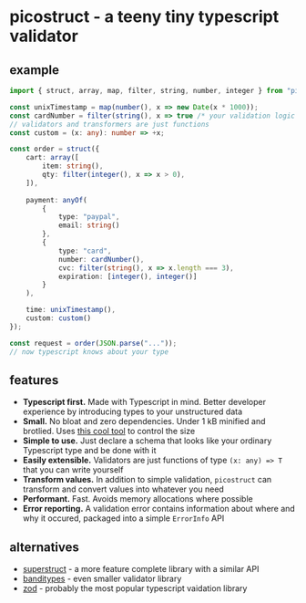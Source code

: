 # picostruct - a teeny tiny typescript validator

## example
```ts
import { struct, array, map, filter, string, number, integer } from "picostruct"

const unixTimestamp = map(number(), x => new Date(x * 1000));
const cardNumber = filter(string(), x => true /* your validation logic here*/);
// validators and transformers are just functions
const custom = (x: any): number => +x; 

const order = struct({
    cart: array([
        item: string(),
        qty: filter(integer(), x => x > 0),
    ]),
    
    payment: anyOf(
        {
            type: "paypal",
            email: string()
        },
        {
            type: "card",
            number: cardNumber(),
            cvc: filter(string(), x => x.length === 3),
            expiration: [integer(), integer()]
        }
    ),

    time: unixTimestamp(),
    custom: custom()
});

const request = order(JSON.parse("..."));
// now typescript knows about your type

```

## features

-   **Typescript first.** Made with Typescript in mind. Better developer experience by introducing types to your unstructured data
-   **Small.** No bloat and zero dependencies. Under 1 kB minified and brotlied. Uses [this cool tool](https://github.com/ai/size-limit) to control the size
-   **Simple to use.** Just declare a schema that looks like your ordinary Typescript type and be done with it
-   **Easily extensible.** Validators are just functions of type `(x: any) => T` that you can write yourself
-   **Transform values.** In addition to simple validation, `picostruct` can transform and convert values into whatever you need
-   **Performant.** Fast. Avoids memory allocations where possible
-   **Error reporting.** A validation error contains information about where and why it occured, packaged into a simple `ErrorInfo` API

## alternatives
- [superstruct](https://github.com/ianstormtaylor/superstruct) - a more feature complete library with a similar API
- [banditypes](https://github.com/thoughtspile/banditypes) - even smaller validator library
- [zod](https://zod.dev/) - probably the most popular typescript vaidation library